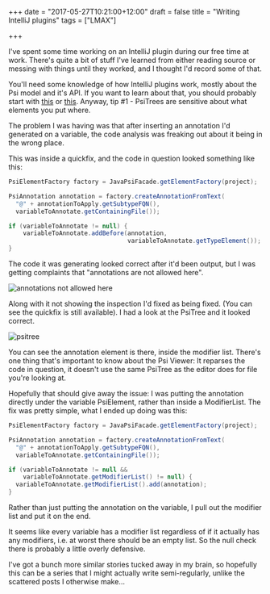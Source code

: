+++
date = "2017-05-27T10:21:00+12:00"
draft = false
title = "Writing IntelliJ plugins"
tags = ["LMAX"]

+++

I've spent some time working on an IntelliJ plugin during our free time at work.
There's quite a bit of stuff I've learned from either reading source or messing
with things until they worked, and I thought I'd record some of that.

You'll need some knowledge of how IntelliJ plugins work, mostly about the Psi
model and it's API. If you want to learn about that, you should probably start
with [this](http://www.jetbrains.org/intellij/sdk/docs/basics/architectural_overview/psi_files.html)
or [this](http://www.jetbrains.org/intellij/sdk/docs/basics/architectural_overview/psi_elements.html).
Anyway, tip #1 - PsiTrees are sensitive about what elements you put where.

<!--more-->

The problem I was having was that after inserting an annotation I'd generated on
a variable, the code analysis was freaking out about it being in the wrong place.

This was inside a quickfix, and the code in question looked something like this:
```java
PsiElementFactory factory = JavaPsiFacade.getElementFactory(project);

PsiAnnotation annotation = factory.createAnnotationFromText(
  "@" + annotationToApply.getSubtypeFQN(),
  variableToAnnotate.getContainingFile());

if (variableToAnnotate != null) {
    variableToAnnotate.addBefore(annotation,
                                 variableToAnnotate.getTypeElement());
}
```

The code it was generating looked correct after it'd been output, but I was
getting complaints that "annotations are not allowed here".

![annotations not allowed here](/img/posts/writing-intellij-plugins/after-quickfix.png)

Along with it not showing the inspection I'd fixed as being fixed. (You can see
the quickfix is still available). I had a look at the PsiTree and it looked
correct.

![psitree](/img/posts/writing-intellij-plugins/psi-tree.png)

You can see the annotation element is there, inside the modifier list. There's
one thing that's important to know about the Psi Viewer: It reparses the code in
question, it doesn't use the same PsiTree as the editor does for file you're
looking at.

Hopefully that should give away the issue: I was putting the annotation directly
under the variable PsiElement, rather than inside a ModifierList. The fix was
pretty simple, what I ended up doing was this:

```java
PsiElementFactory factory = JavaPsiFacade.getElementFactory(project);

PsiAnnotation annotation = factory.createAnnotationFromText(
  "@" + annotationToApply.getSubtypeFQN(),
  variableToAnnotate.getContainingFile());

if (variableToAnnotate != null &&
    variableToAnnotate.getModifierList() != null) {
  variableToAnnotate.getModifierList().add(annotation);
}
```

Rather than just putting the annotation on the variable, I pull out the modifier
list and put it on the end.

It seems like every variable has a modifier list regardless of if it actually
has any modifiers, i.e. at worst there should be an empty list. So the null
check there is probably a little overly defensive.

I've got a bunch more similar stories tucked away in my brain, so hopefully this
can be a series that I might actually write semi-regularly, unlike the scattered
posts I otherwise make...
